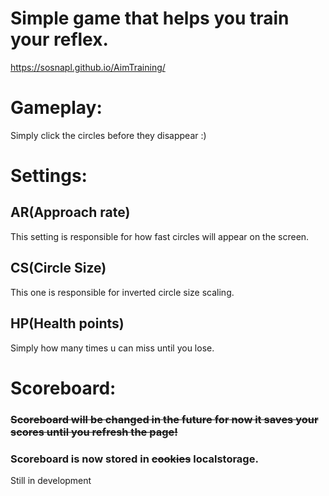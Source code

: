# Simple game that helps you train your reflex.
https://sosnapl.github.io/AimTraining/

# Gameplay:
Simply click the circles before they disappear :)

# Settings:

## AR(Approach rate)
This setting is responsible for how fast circles will appear on the screen.

## CS(Circle Size)
This one is responsible for inverted circle size scaling.

## HP(Health points)
Simply how many times u can miss until you lose.

# Scoreboard:

### ~~Scoreboard will be changed in the future for now it saves your scores until you refresh the page!~~
### Scoreboard is now stored in ~~cookies~~ localstorage.
Still in development
